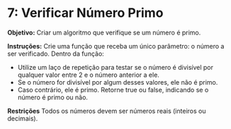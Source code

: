 # 7: Verificar Número Primo
**Objetivo:**
Criar um algoritmo que verifique se um número é primo.

**Instruções:**
Crie uma função que receba um único parâmetro: o número a ser verificado.
Dentro da função:
* Utilize um laço de repetição para testar se o número é divisível por qualquer valor entre 2 e o número anterior a ele.
* Se o número for divisível por algum desses valores, ele não é primo.
* Caso contrário, ele é primo.
Retorne true ou false, indicando se o número é primo ou não.

**Restrições**
Todos os números devem ser números reais (inteiros ou decimais).